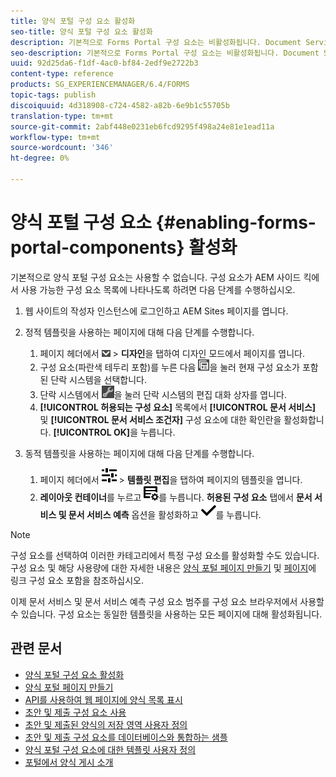```yaml
---
title: 양식 포털 구성 요소 활성화
seo-title: 양식 포털 구성 요소 활성화
description: 기본적으로 Forms Portal 구성 요소는 비활성화됩니다. Document Services 및 Document Services 사용 그룹의 Forms Portal 구성 요소를 사용하도록 설정합니다.
seo-description: 기본적으로 Forms Portal 구성 요소는 비활성화됩니다. Document Services 및 Document Services 사용 그룹의 Forms Portal 구성 요소를 사용하도록 설정합니다.
uuid: 92d25da6-f1df-4ac0-bf84-2edf9e2722b3
content-type: reference
products: SG_EXPERIENCEMANAGER/6.4/FORMS
topic-tags: publish
discoiquuid: 4d318908-c724-4582-a82b-6e9b1c55705b
translation-type: tm+mt
source-git-commit: 2abf448e0231eb6fcd9295f498a24e81e1ead11a
workflow-type: tm+mt
source-wordcount: '346'
ht-degree: 0%

---
```



# 양식 포털 구성 요소 {#enabling-forms-portal-components} 활성화

기본적으로 양식 포털 구성 요소는 사용할 수 없습니다. 구성 요소가 AEM 사이드 킥에서 사용 가능한 구성 요소 목록에 나타나도록 하려면 다음 단계를 수행하십시오.

1. 웹 사이트의 작성자 인스턴스에 로그인하고 AEM Sites 페이지를 엽니다.

1. 정적 템플릿을 사용하는 페이지에 대해 다음 단계를 수행합니다.

   1. 페이지 헤더에서 ![캔버스 드롭다운](assets/canvas-drop-down.png) > **디자인**&#x200B;을 탭하여 디자인 모드에서 페이지를 엽니다.
   1. 구성 요소(파란색 테두리 포함)를 누른 다음 ![필드 수준](assets/field-level.png)을 눌러 현재 구성 요소가 포함된 단락 시스템을 선택합니다.
   1. 단락 시스템에서 ![settings_icon](assets/settings_icon.png)을 눌러 단락 시스템의 편집 대화 상자를 엽니다.
   1. **[!UICONTROL 허용되는 구성 요소]** 목록에서 **[!UICONTROL 문서 서비스]** 및 **[!UICONTROL 문서 서비스 조건자]** 구성 요소에 대한 확인란을 활성화합니다. **[!UICONTROL OK]**&#x200B;을 누릅니다.

1. 동적 템플릿을 사용하는 페이지에 대해 다음 단계를 수행합니다.

   1. 페이지 헤더에서 ![속성](assets/properties.png) > **템플릿 편집**&#x200B;을 탭하여 페이지의 템플릿을 엽니다.
   1. **레이아웃 컨테이너**&#x200B;를 누르고 ![FeedManagement](assets/FeedManagement.png)를 누릅니다. **허용된 구성 요소** 탭에서 **문서 서비스 및 문서 서비스 예측** 옵션을 활성화하고 ![aem_6_3_forms_save](assets/aem_6_3_forms_save.png)를 누릅니다.

>[!NOTE]
>
>구성 요소를 선택하여 이러한 카테고리에서 특정 구성 요소를 활성화할 수도 있습니다. 구성 요소 및 해당 사용량에 대한 자세한 내용은 [양식 포털 페이지 만들기](/help/forms/using/creating-form-portal-page.md) 및 [페이지](/help/forms/using/embedding-link-component-page.md)에 링크 구성 요소 포함을 참조하십시오.

이제 문서 서비스 및 문서 서비스 예측 구성 요소 범주를 구성 요소 브라우저에서 사용할 수 있습니다. 구성 요소는 동일한 템플릿을 사용하는 모든 페이지에 대해 활성화됩니다.

## 관련 문서

* [양식 포털 구성 요소 활성화](/help/forms/using/enabling-forms-portal-components.md)
* [양식 포털 페이지 만들기](/help/forms/using/creating-form-portal-page.md)
* [API를 사용하여 웹 페이지에 양식 목록 표시](/help/forms/using/listing-forms-webpage-using-apis.md)
* [초안 및 제출 구성 요소 사용](/help/forms/using/draft-submission-component.md)
* [초안 및 제출된 양식의 저장 영역 사용자 정의](/help/forms/using/draft-submission-component.md)
* [초안 및 제출 구성 요소를 데이터베이스와 통합하는 샘플](/help/forms/using/integrate-draft-submission-database.md)
* [양식 포털 구성 요소에 대한 템플릿 사용자 정의](/help/forms/using/customizing-templates-forms-portal-components.md)
* [포털에서 양식 게시 소개](/help/forms/using/introduction-publishing-forms.md)
